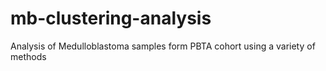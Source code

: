 # mb-clustering-analysis
Analysis of Medulloblastoma samples form PBTA cohort using a variety of methods

